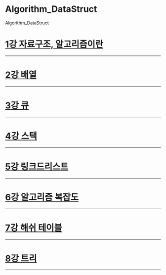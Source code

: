 # Algorithm_DataStruct
Algorithm_DataStruct

[1강 자료구조, 알고리즘이란](https://github.com/HwangWoonChun/Algorithm_DataStruct/blob/master/01.md)
===========
* * *
[2강 배열](https://github.com/HwangWoonChun/Algorithm_DataStruct/blob/master/02.md)
===========
* * *
[3강 큐](https://github.com/HwangWoonChun/Algorithm_DataStruct/blob/master/03.md)
===========
* * *
[4강 스택](https://github.com/HwangWoonChun/Algorithm_DataStruct/blob/master/04.md)
===========
* * *
[5강 링크드리스트](https://github.com/HwangWoonChun/Algorithm_DataStruct/blob/master/05.md)
===========
* * *
[6강 알고리즘 복잡도](https://github.com/HwangWoonChun/Algorithm_DataStruct/blob/master/06.md)
===========
* * *
[7강 해쉬 테이블](https://github.com/HwangWoonChun/Algorithm_DataStruct/blob/master/07.md)
===========
* * *
[8강 트리](https://github.com/HwangWoonChun/Algorithm_DataStruct/blob/master/08.md)
===========
* * *
